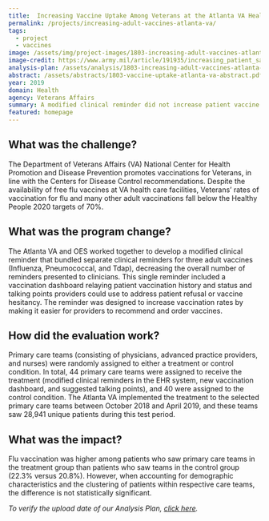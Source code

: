 ```yaml
---
title:  Increasing Vaccine Uptake Among Veterans at the Atlanta VA Health Care System
permalink: /projects/increasing-adult-vaccines-atlanta-va/
tags: 
  - project
  - vaccines
image: /assets/img/project-images/1803-increasing-adult-vaccines-atlanta-va-photo.jpg
image-credit: https://www.army.mil/article/191935/increasing_patient_satisfaction_and_health_communication_through_relayhealth
analysis-plan: /assets/analysis/1803-increasing-adult-vaccines-atlanta-va-analysis-plan-041719.pdf
abstract: /assets/abstracts/1803-vaccine-uptake-atlanta-va-abstract.pdf
year: 2019
domain: Health
agency: Veterans Affairs
summary: A modified clinical reminder did not increase patient vaccine uptake.
featured: homepage
---
```

## What was the challenge?

The Department of Veterans Affairs (VA) National Center for Health Promotion and Disease Prevention promotes vaccinations for Veterans, in line with the Centers for Disease Control recommendations. Despite the availability of free flu vaccines at VA health care facilities, Veterans’ rates of vaccination for flu and many other adult vaccinations fall below the Healthy People 2020 targets of 70%. 

## What was the program change?

The Atlanta VA and OES worked together to develop a modified clinical reminder that bundled separate clinical reminders for three adult vaccines (Influenza, Pneumococcal, and Tdap), decreasing the overall number of reminders presented to clinicians. This single reminder included a vaccination dashboard relaying patient vaccination history and status and talking points providers could use to address patient refusal or vaccine hesitancy. The reminder was designed to increase vaccination rates by making it easier for providers to recommend and order vaccines.

## How did the evaluation work?

Primary care teams (consisting of physicians, advanced practice providers, and nurses) were randomly assigned to either a treatment or control condition. In total, 44 primary care teams were assigned to receive the treatment (modified clinical reminders in the EHR system, new vaccination dashboard, and suggested talking points), and 40 were assigned to the control condition. The Atlanta VA implemented the treatment to the selected primary care teams between October 2018 and April 2019, and these teams saw 28,941 unique patients during this test period.

## What was the impact?

Flu vaccination was higher among patients who saw primary care teams in the treatment group than patients who saw teams in the control group (22.3% versus 20.8%). However, when accounting for demographic characteristics and the clustering of patients within respective care teams, the difference is not statistically significant. 

<i>To verify the upload date of our Analysis Plan, <a href="https://github.com/gsa-oes/office-of-evaluation-sciences/commits/master/assets/analysis/1803-increasing-adult-vaccines-atlanta-va-analysis-plan-041719.pdf">click here</a>.</i>
